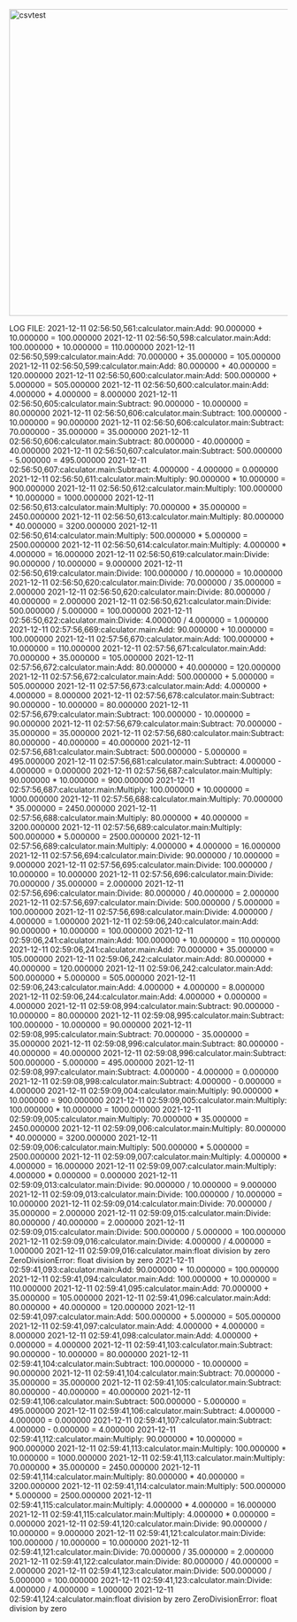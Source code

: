 <img width="554" alt="csvtest" src="https://user-images.githubusercontent.com/55386978/146619381-5c016752-d611-4995-ae5d-3ad43771d07d.png">


LOG FILE:
2021-12-11 02:56:50,561:calculator.main:Add: 90.000000 + 10.000000 = 100.000000
2021-12-11 02:56:50,598:calculator.main:Add: 100.000000 + 10.000000 = 110.000000
2021-12-11 02:56:50,599:calculator.main:Add: 70.000000 + 35.000000 = 105.000000
2021-12-11 02:56:50,599:calculator.main:Add: 80.000000 + 40.000000 = 120.000000
2021-12-11 02:56:50,600:calculator.main:Add: 500.000000 + 5.000000 = 505.000000
2021-12-11 02:56:50,600:calculator.main:Add: 4.000000 + 4.000000 = 8.000000
2021-12-11 02:56:50,605:calculator.main:Subtract: 90.000000 - 10.000000 = 80.000000
2021-12-11 02:56:50,606:calculator.main:Subtract: 100.000000 - 10.000000 = 90.000000
2021-12-11 02:56:50,606:calculator.main:Subtract: 70.000000 - 35.000000 = 35.000000
2021-12-11 02:56:50,606:calculator.main:Subtract: 80.000000 - 40.000000 = 40.000000
2021-12-11 02:56:50,607:calculator.main:Subtract: 500.000000 - 5.000000 = 495.000000
2021-12-11 02:56:50,607:calculator.main:Subtract: 4.000000 - 4.000000 = 0.000000
2021-12-11 02:56:50,611:calculator.main:Multiply: 90.000000 * 10.000000 = 900.000000
2021-12-11 02:56:50,612:calculator.main:Multiply: 100.000000 * 10.000000 = 1000.000000
2021-12-11 02:56:50,613:calculator.main:Multiply: 70.000000 * 35.000000 = 2450.000000
2021-12-11 02:56:50,613:calculator.main:Multiply: 80.000000 * 40.000000 = 3200.000000
2021-12-11 02:56:50,614:calculator.main:Multiply: 500.000000 * 5.000000 = 2500.000000
2021-12-11 02:56:50,614:calculator.main:Multiply: 4.000000 * 4.000000 = 16.000000
2021-12-11 02:56:50,619:calculator.main:Divide: 90.000000 / 10.000000 = 9.000000
2021-12-11 02:56:50,619:calculator.main:Divide: 100.000000 / 10.000000 = 10.000000
2021-12-11 02:56:50,620:calculator.main:Divide: 70.000000 / 35.000000 = 2.000000
2021-12-11 02:56:50,620:calculator.main:Divide: 80.000000 / 40.000000 = 2.000000
2021-12-11 02:56:50,621:calculator.main:Divide: 500.000000 / 5.000000 = 100.000000
2021-12-11 02:56:50,622:calculator.main:Divide: 4.000000 / 4.000000 = 1.000000
2021-12-11 02:57:56,669:calculator.main:Add: 90.000000 + 10.000000 = 100.000000
2021-12-11 02:57:56,670:calculator.main:Add: 100.000000 + 10.000000 = 110.000000
2021-12-11 02:57:56,671:calculator.main:Add: 70.000000 + 35.000000 = 105.000000
2021-12-11 02:57:56,672:calculator.main:Add: 80.000000 + 40.000000 = 120.000000
2021-12-11 02:57:56,672:calculator.main:Add: 500.000000 + 5.000000 = 505.000000
2021-12-11 02:57:56,673:calculator.main:Add: 4.000000 + 4.000000 = 8.000000
2021-12-11 02:57:56,678:calculator.main:Subtract: 90.000000 - 10.000000 = 80.000000
2021-12-11 02:57:56,679:calculator.main:Subtract: 100.000000 - 10.000000 = 90.000000
2021-12-11 02:57:56,679:calculator.main:Subtract: 70.000000 - 35.000000 = 35.000000
2021-12-11 02:57:56,680:calculator.main:Subtract: 80.000000 - 40.000000 = 40.000000
2021-12-11 02:57:56,681:calculator.main:Subtract: 500.000000 - 5.000000 = 495.000000
2021-12-11 02:57:56,681:calculator.main:Subtract: 4.000000 - 4.000000 = 0.000000
2021-12-11 02:57:56,687:calculator.main:Multiply: 90.000000 * 10.000000 = 900.000000
2021-12-11 02:57:56,687:calculator.main:Multiply: 100.000000 * 10.000000 = 1000.000000
2021-12-11 02:57:56,688:calculator.main:Multiply: 70.000000 * 35.000000 = 2450.000000
2021-12-11 02:57:56,688:calculator.main:Multiply: 80.000000 * 40.000000 = 3200.000000
2021-12-11 02:57:56,689:calculator.main:Multiply: 500.000000 * 5.000000 = 2500.000000
2021-12-11 02:57:56,689:calculator.main:Multiply: 4.000000 * 4.000000 = 16.000000
2021-12-11 02:57:56,694:calculator.main:Divide: 90.000000 / 10.000000 = 9.000000
2021-12-11 02:57:56,695:calculator.main:Divide: 100.000000 / 10.000000 = 10.000000
2021-12-11 02:57:56,696:calculator.main:Divide: 70.000000 / 35.000000 = 2.000000
2021-12-11 02:57:56,696:calculator.main:Divide: 80.000000 / 40.000000 = 2.000000
2021-12-11 02:57:56,697:calculator.main:Divide: 500.000000 / 5.000000 = 100.000000
2021-12-11 02:57:56,698:calculator.main:Divide: 4.000000 / 4.000000 = 1.000000
2021-12-11 02:59:06,240:calculator.main:Add: 90.000000 + 10.000000 = 100.000000
2021-12-11 02:59:06,241:calculator.main:Add: 100.000000 + 10.000000 = 110.000000
2021-12-11 02:59:06,241:calculator.main:Add: 70.000000 + 35.000000 = 105.000000
2021-12-11 02:59:06,242:calculator.main:Add: 80.000000 + 40.000000 = 120.000000
2021-12-11 02:59:06,242:calculator.main:Add: 500.000000 + 5.000000 = 505.000000
2021-12-11 02:59:06,243:calculator.main:Add: 4.000000 + 4.000000 = 8.000000
2021-12-11 02:59:06,244:calculator.main:Add: 4.000000 + 0.000000 = 4.000000
2021-12-11 02:59:08,994:calculator.main:Subtract: 90.000000 - 10.000000 = 80.000000
2021-12-11 02:59:08,995:calculator.main:Subtract: 100.000000 - 10.000000 = 90.000000
2021-12-11 02:59:08,995:calculator.main:Subtract: 70.000000 - 35.000000 = 35.000000
2021-12-11 02:59:08,996:calculator.main:Subtract: 80.000000 - 40.000000 = 40.000000
2021-12-11 02:59:08,996:calculator.main:Subtract: 500.000000 - 5.000000 = 495.000000
2021-12-11 02:59:08,997:calculator.main:Subtract: 4.000000 - 4.000000 = 0.000000
2021-12-11 02:59:08,998:calculator.main:Subtract: 4.000000 - 0.000000 = 4.000000
2021-12-11 02:59:09,004:calculator.main:Multiply: 90.000000 * 10.000000 = 900.000000
2021-12-11 02:59:09,005:calculator.main:Multiply: 100.000000 * 10.000000 = 1000.000000
2021-12-11 02:59:09,005:calculator.main:Multiply: 70.000000 * 35.000000 = 2450.000000
2021-12-11 02:59:09,006:calculator.main:Multiply: 80.000000 * 40.000000 = 3200.000000
2021-12-11 02:59:09,006:calculator.main:Multiply: 500.000000 * 5.000000 = 2500.000000
2021-12-11 02:59:09,007:calculator.main:Multiply: 4.000000 * 4.000000 = 16.000000
2021-12-11 02:59:09,007:calculator.main:Multiply: 4.000000 * 0.000000 = 0.000000
2021-12-11 02:59:09,013:calculator.main:Divide: 90.000000 / 10.000000 = 9.000000
2021-12-11 02:59:09,013:calculator.main:Divide: 100.000000 / 10.000000 = 10.000000
2021-12-11 02:59:09,014:calculator.main:Divide: 70.000000 / 35.000000 = 2.000000
2021-12-11 02:59:09,015:calculator.main:Divide: 80.000000 / 40.000000 = 2.000000
2021-12-11 02:59:09,015:calculator.main:Divide: 500.000000 / 5.000000 = 100.000000
2021-12-11 02:59:09,016:calculator.main:Divide: 4.000000 / 4.000000 = 1.000000
2021-12-11 02:59:09,016:calculator.main:float division by zero
ZeroDivisionError: float division by zero
2021-12-11 02:59:41,093:calculator.main:Add: 90.000000 + 10.000000 = 100.000000
2021-12-11 02:59:41,094:calculator.main:Add: 100.000000 + 10.000000 = 110.000000
2021-12-11 02:59:41,095:calculator.main:Add: 70.000000 + 35.000000 = 105.000000
2021-12-11 02:59:41,096:calculator.main:Add: 80.000000 + 40.000000 = 120.000000
2021-12-11 02:59:41,097:calculator.main:Add: 500.000000 + 5.000000 = 505.000000
2021-12-11 02:59:41,097:calculator.main:Add: 4.000000 + 4.000000 = 8.000000
2021-12-11 02:59:41,098:calculator.main:Add: 4.000000 + 0.000000 = 4.000000
2021-12-11 02:59:41,103:calculator.main:Subtract: 90.000000 - 10.000000 = 80.000000
2021-12-11 02:59:41,104:calculator.main:Subtract: 100.000000 - 10.000000 = 90.000000
2021-12-11 02:59:41,104:calculator.main:Subtract: 70.000000 - 35.000000 = 35.000000
2021-12-11 02:59:41,105:calculator.main:Subtract: 80.000000 - 40.000000 = 40.000000
2021-12-11 02:59:41,106:calculator.main:Subtract: 500.000000 - 5.000000 = 495.000000
2021-12-11 02:59:41,106:calculator.main:Subtract: 4.000000 - 4.000000 = 0.000000
2021-12-11 02:59:41,107:calculator.main:Subtract: 4.000000 - 0.000000 = 4.000000
2021-12-11 02:59:41,112:calculator.main:Multiply: 90.000000 * 10.000000 = 900.000000
2021-12-11 02:59:41,113:calculator.main:Multiply: 100.000000 * 10.000000 = 1000.000000
2021-12-11 02:59:41,113:calculator.main:Multiply: 70.000000 * 35.000000 = 2450.000000
2021-12-11 02:59:41,114:calculator.main:Multiply: 80.000000 * 40.000000 = 3200.000000
2021-12-11 02:59:41,114:calculator.main:Multiply: 500.000000 * 5.000000 = 2500.000000
2021-12-11 02:59:41,115:calculator.main:Multiply: 4.000000 * 4.000000 = 16.000000
2021-12-11 02:59:41,115:calculator.main:Multiply: 4.000000 * 0.000000 = 0.000000
2021-12-11 02:59:41,120:calculator.main:Divide: 90.000000 / 10.000000 = 9.000000
2021-12-11 02:59:41,121:calculator.main:Divide: 100.000000 / 10.000000 = 10.000000
2021-12-11 02:59:41,121:calculator.main:Divide: 70.000000 / 35.000000 = 2.000000
2021-12-11 02:59:41,122:calculator.main:Divide: 80.000000 / 40.000000 = 2.000000
2021-12-11 02:59:41,123:calculator.main:Divide: 500.000000 / 5.000000 = 100.000000
2021-12-11 02:59:41,123:calculator.main:Divide: 4.000000 / 4.000000 = 1.000000
2021-12-11 02:59:41,124:calculator.main:float division by zero
ZeroDivisionError: float division by zero
